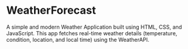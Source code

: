 # WeatherForecast
A simple and modern Weather Application built using HTML, CSS, and JavaScript. This app fetches real-time weather details (temperature, condition, location, and local time) using the WeatherAPI.
